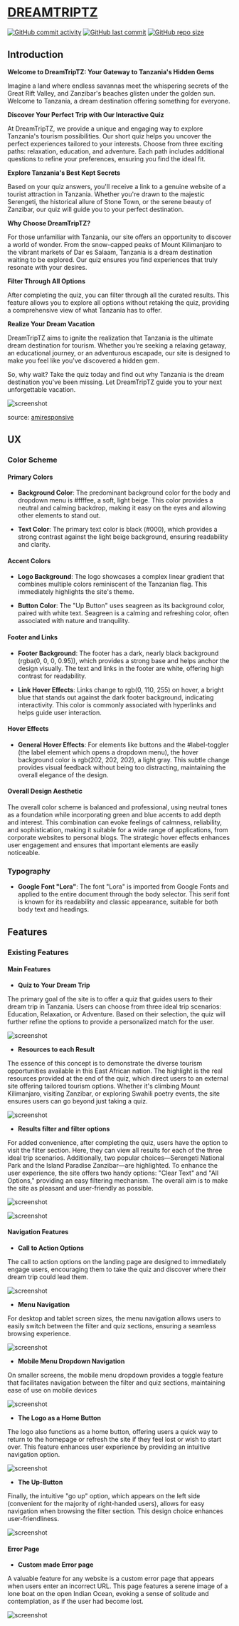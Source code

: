 # [DREAMTRIPTZ](https://d0bledore.github.io/DreamTripTZ)

[![GitHub commit activity](https://img.shields.io/github/commit-activity/t/D0bledore/DreamTripTZ)](https://github.com/D0bledore/DreamTripTZ/commits/main)
[![GitHub last commit](https://img.shields.io/github/last-commit/D0bledore/DreamTripTZ)](https://github.com/D0bledore/DreamTripTZ/commits/main)
[![GitHub repo size](https://img.shields.io/github/repo-size/D0bledore/DreamTripTZ)](https://github.com/D0bledore/DreamTripTZ)

## Introduction

**Welcome to DreamTripTZ: Your Gateway to Tanzania's Hidden Gems**

Imagine a land where endless savannas meet the whispering secrets of the Great Rift Valley, and Zanzibar's beaches glisten under the golden sun. Welcome to Tanzania, a dream destination offering something for everyone.

**Discover Your Perfect Trip with Our Interactive Quiz**

At DreamTripTZ, we provide a unique and engaging way to explore Tanzania's tourism possibilities. Our short quiz helps you uncover the perfect experiences tailored to your interests. Choose from three exciting paths: relaxation, education, and adventure. Each path includes additional questions to refine your preferences, ensuring you find the ideal fit.

**Explore Tanzania's Best Kept Secrets**

Based on your quiz answers, you'll receive a link to a genuine website of a tourist attraction in Tanzania. Whether you're drawn to the majestic Serengeti, the historical allure of Stone Town, or the serene beauty of Zanzibar, our quiz will guide you to your perfect destination.

**Why Choose DreamTripTZ?**

For those unfamiliar with Tanzania, our site offers an opportunity to discover a world of wonder. From the snow-capped peaks of Mount Kilimanjaro to the vibrant markets of Dar es Salaam, Tanzania is a dream destination waiting to be explored. Our quiz ensures you find experiences that truly resonate with your desires.

**Filter Through All Options**

After completing the quiz, you can filter through all the curated results. This feature allows you to explore all options without retaking the quiz, providing a comprehensive view of what Tanzania has to offer.

**Realize Your Dream Vacation**

DreamTripTZ aims to ignite the realization that Tanzania is the ultimate dream destination for tourism. Whether you're seeking a relaxing getaway, an educational journey, or an adventurous escapade, our site is designed to make you feel like you've discovered a hidden gem.

So, why wait? Take the quiz today and find out why Tanzania is the dream destination you've been missing. Let DreamTripTZ guide you to your next unforgettable vacation.

![screenshot](documentation/mockup.png)

source: [amiresponsive](https://ui.dev/amiresponsive?url=https://d0bledore.github.io/DreamTripTZ)

## UX 

### Color Scheme 

#### Primary Colors

- **Background Color**: The predominant background color for the body and dropdown menu is #ffffee, a soft, light beige. This color provides a neutral and calming backdrop, making it easy on the eyes and allowing other elements to stand out.
    
- **Text Color**: The primary text color is black (#000), which provides a strong contrast against the light beige background, ensuring readability and clarity.

#### Accent Colors

- **Logo Background**: The logo showcases a complex linear gradient that combines multiple colors reminiscent of the Tanzanian flag. This immediately highlights the site's theme.

- **Button Color**: The "Up Button" uses seagreen as its background color, paired with white text. Seagreen is a calming and refreshing color, often associated with nature and tranquility.

#### Footer and Links

- **Footer Background**: The footer has a dark, nearly black background (rgba(0, 0, 0, 0.95)), which provides a strong base and helps anchor the design visually. The text and links in the footer are white, offering high contrast for readability.

- **Link Hover Effects**: Links change to rgb(0, 110, 255) on hover, a bright blue that stands out against the dark footer background, indicating interactivity. This color is commonly associated with hyperlinks and helps guide user interaction.

#### Hover Effects 

- **General Hover Effects**: For elements like buttons and the #label-toggler (the label element which opens a dropdown menu), the hover background color is rgb(202, 202, 202), a light gray. This subtle change provides visual feedback without being too distracting, maintaining the overall elegance of the design.

#### Overall Design Aesthetic

The overall color scheme is balanced and professional, using neutral tones as a foundation while incorporating green and blue accents to add depth and interest. This combination can evoke feelings of calmness, reliability, and sophistication, making it suitable for a wide range of applications, from corporate websites to personal blogs. The strategic hover effects enhances user engagement and ensures that important elements are easily noticeable.

### Typography 

- **Google Font "Lora"**: The font "Lora" is imported from Google Fonts and applied to the entire document through the body selector. This serif font is known for its readability and classic appearance, suitable for both body text and headings.

## Features 

### Existing Features

#### Main Features 

- **Quiz to Your Dream Trip** 

The primary goal of the site is to offer a quiz that guides users to their dream trip in Tanzania. Users can choose from three ideal trip scenarios: Education, Relaxation, or Adventure. Based on their selection, the quiz will further refine the options to provide a personalized match for the user.

![screenshot](documentation/features/quiz.png)

- **Resources to each Result** 

The essence of this concept is to demonstrate the diverse tourism opportunities available in this East African nation. The highlight is the real resources provided at the end of the quiz, which direct users to an external site offering tailored tourism options. Whether it's climbing Mount Kilimanjaro, visiting Zanzibar, or exploring Swahili poetry events, the site ensures users can go beyond just taking a quiz.

![screenshot](documentation/features/quiz-result.png)


- **Results filter and filter options** 

For added convenience, after completing the quiz, users have the option to visit the filter section. Here, they can view all results for each of the three ideal trip scenarios. Additionally, two popular choices—Serengeti National Park and the Island Paradise Zanzibar—are highlighted. To enhance the user experience, the site offers two handy options: "Clear Text" and "All Options," providing an easy filtering mechanism. The overall aim is to make the site as pleasant and user-friendly as possible.

![screenshot](documentation/features/filter-options.png) 

![screenshot](documentation/features/all-options.png)



#### Navigation Features

- **Call to Action Options** 

The call to action options on the landing page are designed to immediately engage users, encouraging them to take the quiz and discover where their dream trip could lead them. 

![screenshot](documentation/features/cta.png)


- **Menu Navigation** 

For desktop and tablet screen sizes, the menu navigation allows users to easily switch between the filter and quiz sections, ensuring a seamless browsing experience.

![screenshot](documentation/features/menu-nav.png)


- **Mobile Menu Dropdown Navigation** 

On smaller screens, the mobile menu dropdown provides a toggle feature that facilitates navigation between the filter and quiz sections, maintaining ease of use on mobile devices

![screenshot](documentation/features/dropdown.png)


- **The Logo as a Home Button** 

The logo also functions as a home button, offering users a quick way to return to the homepage or refresh the site if they feel lost or wish to start over. This feature enhances user experience by providing an intuitive navigation option.

![screenshot](documentation/features/home-button.png)

- **The Up-Button** 

Finally, the intuitive "go up" option, which appears on the left side (convenient for the majority of right-handed users), allows for easy navigation when browsing the filter section. This design choice enhances user-friendliness.

![screenshot](documentation/features/go-up.png)

#### Error Page 

- **Custom made Error page** 

A valuable feature for any website is a custom error page that appears when users enter an incorrect URL. This page features a serene image of a lone boat on the open Indian Ocean, evoking a sense of solitude and contemplation, as if the user had become lost.

![screenshot](documentation/features/error-page.png)
